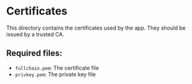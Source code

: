 # Certificates

This directory contains the certificates used by the app. They should be issued by a trusted CA.

Required files:
---------------

* `fullchain.pem`: The certificate file
* `privkey.pem`: The private key file
